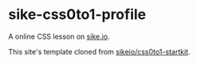 # sike-css0to1-profile

A online CSS lesson on [sike.io](http://sike.io/).

This site's template cloned from [sikeio/css0to1-startkit](https://github.com/sikeio/css0to1-startkit).
